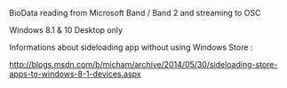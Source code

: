 BioData reading from Microsoft Band / Band 2 and streaming to OSC

Windows 8.1 & 10 Desktop only


Informations about sideloading app without using Windows Store :
	
http://blogs.msdn.com/b/micham/archive/2014/05/30/sideloading-store-apps-to-windows-8-1-devices.aspx